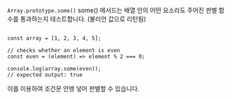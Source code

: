 `Array.prototype.some()`
some() 메서드는 배열 안의 어떤 요소라도 주어진 판별 함수를 통과하는지 테스트합니다.
(불리언 값으로 리턴됨)

<pre><code>
const array = [1, 2, 3, 4, 5];

// checks whether an element is even
const even = (element) => element % 2 === 0;

console.log(array.some(even));
// expected output: true
</code></pre>

이를 이용하여 조건문 안엥 넣어 판별할 수 있습니다.
